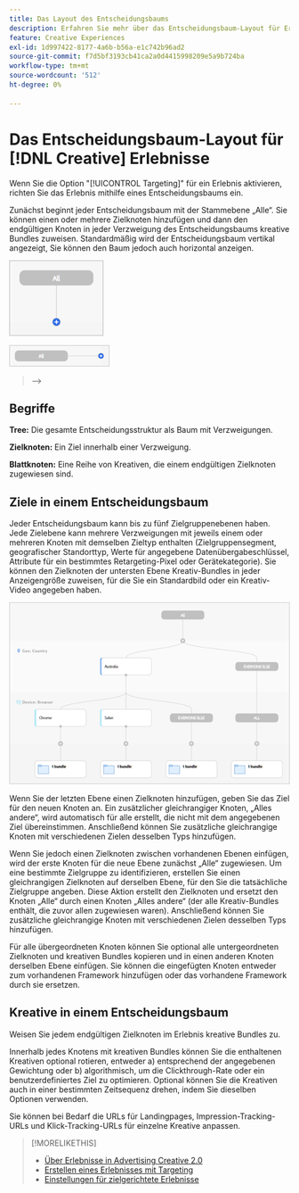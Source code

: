 ```yaml
---
title: Das Layout des Entscheidungsbaums
description: Erfahren Sie mehr über das Entscheidungsbaum-Layout für Erlebnisse beim Targeting.
feature: Creative Experiences
exl-id: 1d997422-8177-4a6b-b56a-e1c742b96ad2
source-git-commit: f7d5bf3193cb41ca2a0d4415998209e5a9b724ba
workflow-type: tm+mt
source-wordcount: '512'
ht-degree: 0%

---
```


# Das Entscheidungsbaum-Layout für [!DNL Creative] Erlebnisse

Wenn Sie die Option &quot;[!UICONTROL Targeting]&quot; für ein Erlebnis aktivieren, richten Sie das Erlebnis mithilfe eines Entscheidungsbaums ein.

Zunächst beginnt jeder Entscheidungsbaum mit der Stammebene „Alle“. Sie können einen oder mehrere Zielknoten hinzufügen und dann den endgültigen Knoten in jeder Verzweigung des Entscheidungsbaums kreative Bundles zuweisen. Standardmäßig wird der Entscheidungsbaum vertikal angezeigt, Sie können den Baum jedoch auch horizontal anzeigen.

![Beispiel eines vertikalen Entscheidungsbaums ohne Ziele](/help/creative/assets/experience-decision-tree-no-targets.png "Beispiel eines vertikalen Entscheidungsbaums ohne Ziele")

![Beispiel eines horizontalen Entscheidungsbaums ohne Ziele](/help/creative/assets/experience-decision-tree-no-targets-horizontal.png "Beispiel eines horizontalen Entscheidungsbaums ohne Ziele")

<!--
>[!NOTE]
>
>You can optionally assign creative bundles to the root level, without targets. However, the [XXXX workflow](experience-create-no-targeting.md) XXXXX is better XXX.<!-- Explain the diff and why to choose the other option. -->
>-->

## Begriffe

**Tree:** Die gesamte Entscheidungsstruktur als Baum mit Verzweigungen.

**Zielknoten:** Ein Ziel innerhalb einer Verzweigung.

**Blattknoten:** Eine Reihe von Kreativen, die einem endgültigen Zielknoten zugewiesen sind.

## Ziele in einem Entscheidungsbaum

Jeder Entscheidungsbaum kann bis zu fünf Zielgruppenebenen haben. Jede Zielebene kann mehrere Verzweigungen mit jeweils einem oder mehreren Knoten mit demselben Zieltyp enthalten (Zielgruppensegment, geografischer Standorttyp, Werte für angegebene Datenübergabeschlüssel, Attribute für ein bestimmtes Retargeting-Pixel oder Gerätekategorie). Sie können den Zielknoten der untersten Ebene Kreativ-Bundles in jeder Anzeigengröße zuweisen, für die Sie ein Standardbild oder ein Kreativ-Video angegeben haben.

![Beispiel eines Entscheidungsbaums mit Zielen](/help/creative/assets/experience-decision-tree.png "Beispiel eines Entscheidungsbaums mit Zielen")

Wenn Sie der letzten Ebene einen Zielknoten hinzufügen, geben Sie das Ziel für den neuen Knoten an. Ein zusätzlicher gleichrangiger Knoten, „Alles andere“, wird automatisch für alle erstellt, die nicht mit dem angegebenen Ziel übereinstimmen. Anschließend können Sie zusätzliche gleichrangige Knoten mit verschiedenen Zielen desselben Typs hinzufügen.

Wenn Sie jedoch einen Zielknoten zwischen vorhandenen Ebenen einfügen, wird der erste Knoten für die neue Ebene zunächst „Alle“ zugewiesen. Um eine bestimmte Zielgruppe zu identifizieren, erstellen Sie einen gleichrangigen Zielknoten auf derselben Ebene, für den Sie die tatsächliche Zielgruppe angeben. Diese Aktion erstellt den Zielknoten und ersetzt den Knoten „Alle“ durch einen Knoten „Alles andere“ (der alle Kreativ-Bundles enthält, die zuvor allen zugewiesen waren). Anschließend können Sie zusätzliche gleichrangige Knoten mit verschiedenen Zielen desselben Typs hinzufügen.

Für alle übergeordneten Knoten können Sie optional alle untergeordneten Zielknoten und kreativen Bundles kopieren und in einen anderen Knoten derselben Ebene einfügen. Sie können die eingefügten Knoten entweder zum vorhandenen Framework hinzufügen oder das vorhandene Framework durch sie ersetzen.

## Kreative in einem Entscheidungsbaum

Weisen Sie jedem endgültigen Zielknoten im Erlebnis kreative Bundles zu.

Innerhalb jedes Knotens mit kreativen Bundles können Sie die enthaltenen Kreativen optional rotieren, entweder a) entsprechend der angegebenen Gewichtung oder b) algorithmisch, um die Clickthrough-Rate oder ein benutzerdefiniertes Ziel zu optimieren. Optional können Sie die Kreativen auch in einer bestimmten Zeitsequenz drehen, indem Sie dieselben Optionen verwenden.

Sie können bei Bedarf die URLs für Landingpages, Impression-Tracking-URLs und Klick-Tracking-URLs für einzelne Kreative anpassen. <!-- Not in the UI as of 1/31: For flexible HTML5 creatives, you can customize any of the flexible attributes. -->

>[!MORELIKETHIS]
>
>* [Über Erlebnisse in Advertising Creative 2.0](experience-about.md)
>* [Erstellen eines Erlebnisses mit Targeting](/help/creative/experiences/experience-create-targeting.md)
>* [Einstellungen für zielgerichtete Erlebnisse](/help/creative/experiences/experience-settings-targeting.md)
